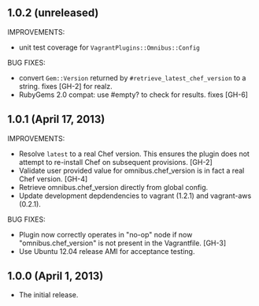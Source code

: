 ## 1.0.2 (unreleased)

IMPROVEMENTS:

* unit test coverage for `VagrantPlugins::Omnibus::Config`

BUG FIXES:

* convert `Gem::Version` returned by `#retrieve_latest_chef_version` to a
  string. fixes [GH-2] for realz.
* RubyGems 2.0 compat: use #empty? to check for results. fixes [GH-6]

## 1.0.1 (April 17, 2013)

IMPROVEMENTS:

* Resolve `latest` to a real Chef version. This ensures the plugin does not
  attempt to re-install Chef on subsequent provisions. [GH-2]
* Validate user provided value for omnibus.chef_version is in fact a real Chef
  version. [GH-4]
* Retrieve omnibus.chef_version directly from global config.
* Update development depdendencies to vagrant (1.2.1) and vagrant-aws
  (0.2.1).

BUG FIXES:

* Plugin now correctly operates in "no-op" node if now "omnibus.chef_version"
  is not present in the Vagrantfile. [GH-3]
* Use Ubuntu 12.04 release AMI for acceptance testing.

## 1.0.0 (April 1, 2013)

* The initial release.
